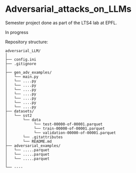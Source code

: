 # Adversarial_attacks_on_LLMs
Semester project done as part of the LTS4 lab at EPFL. 

In progress

Repository structure: 
````
adversarial_LLM/
│
├── config.ini
├── .gitignore
│
├── gen_adv_examples/
│   └── main.py
│   └── ....py
│   └── ....py
│   └── ....py
│   └── ....py
│   └── ....py
│   └── ....py
│   └── ....py
├── datasets/
│   └── sst2
│       └── data
│            └── test-00000-of-00001.parquet
│            └── train-00000-of-00001.parquet
│            └── validation-00000-of-00001.parquet
│       └── .gitattributes
│       └── README.md
├── adversarial_examples/
│   └── .....parquet
│   └── .....parquet
│   └── .....parquet
│
└── ----
````
